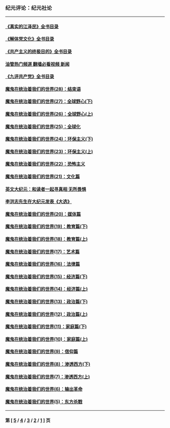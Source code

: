 ### 纪元评论：纪元社论
---
#### [《真实的江泽民》全书目录](../../pages/nsc422/n13721399.md?09180330) 
#### [《解体党文化》全书目录](../../pages/nsc422/n13721157.md?09180330) 
#### [《共产主义的终极目的》全书目录](../../pages/nsc422/n13721048.md?09180330) 
#### [油管热门频道 翻墙必看视频 新闻](ok?09180330)
#### [《九评共产党》全书目录](../../pages/nsc422/n13708085.md?09180330) 
#### [魔鬼在统治着我们的世界(28)：结束语](../../pages/nsc422/n10936246.md?09180330) 
#### [魔鬼在统治着我们的世界(27)：全球野心(下)](../../pages/nsc422/n10928319.md?09180330) 
#### [魔鬼在统治着我们的世界(26)：全球野心(上)](../../pages/nsc422/n10900318.md?09180330) 
#### [魔鬼在统治着我们的世界(25)：全球化](../../pages/nsc422/n10788205.md?09180330) 
#### [魔鬼在统治着我们的世界(24)：环保主义(下)](../../pages/nsc422/n10695307.md?09180330) 
#### [魔鬼在统治着我们的世界(23)：环保主义(上)](../../pages/nsc422/n10688613.md?09180330) 
#### [魔鬼在统治着我们的世界(22)：恐怖主义](../../pages/nsc422/n10614727.md?09180330) 
#### [魔鬼在统治着我们的世界(21)：文化篇](../../pages/nsc422/n10597706.md?09180330) 
#### [英文大纪元：和读者一起寻真相 无所畏惧](../../pages/nsc422/n12542027.md?09180330) 
#### [李洪志先生在大纪元发表《大选》](../../pages/nsc422/n12534746.md?09180330) 
#### [魔鬼在统治着我们的世界(20)：媒体篇](../../pages/nsc422/n10586579.md?09180330) 
#### [魔鬼在统治着我们的世界(19)：教育篇(下)](../../pages/nsc422/n10564808.md?09180330) 
#### [魔鬼在统治着我们的世界(18)：教育篇(上)](../../pages/nsc422/n10526970.md?09180330) 
#### [魔鬼在统治着我们的世界(17)：艺术篇](../../pages/nsc422/n10499093.md?09180330) 
#### [魔鬼在统治着我们的世界(16)：法律篇](../../pages/nsc422/n10485969.md?09180330) 
#### [魔鬼在统治着我们的世界(15)：经济篇(下)](../../pages/nsc422/n10469975.md?09180330) 
#### [魔鬼在统治着我们的世界(14)：经济篇(上)](../../pages/nsc422/n10457370.md?09180330) 
#### [魔鬼在统治着我们的世界(13)：政治篇(下)](../../pages/nsc422/n10448270.md?09180330) 
#### [魔鬼在统治着我们的世界(12)：政治篇(上)](../../pages/nsc422/n10444576.md?09180330) 
#### [魔鬼在统治着我们的世界(11)：家庭篇(下)](../../pages/nsc422/n10440961.md?09180330) 
#### [魔鬼在统治着我们的世界(10)：家庭篇(上)](../../pages/nsc422/n10435448.md?09180330) 
#### [魔鬼在统治着我们的世界(9)：信仰篇](../../pages/nsc422/n10432159.md?09180330) 
#### [魔鬼在统治着我们的世界(8)：渗透西方(下)](../../pages/nsc422/n10429603.md?09180330) 
#### [魔鬼在统治着我们的世界(7)：渗透西方(上)](../../pages/nsc422/n10426013.md?09180330) 
#### [魔鬼在统治着我们的世界(6)：输出革命](../../pages/nsc422/n10421536.md?09180330) 
#### [魔鬼在统治着我们的世界(5)：东方杀戮](../../pages/nsc422/n10417707.md?09180330) 

---
#### 第 [ [5](./5.md?09180330) / [4](./4.md?09180330) / [3](./3.md?09180330) / [2](./2.md?09180330) / [1](./1.md?09180330) ] 页
